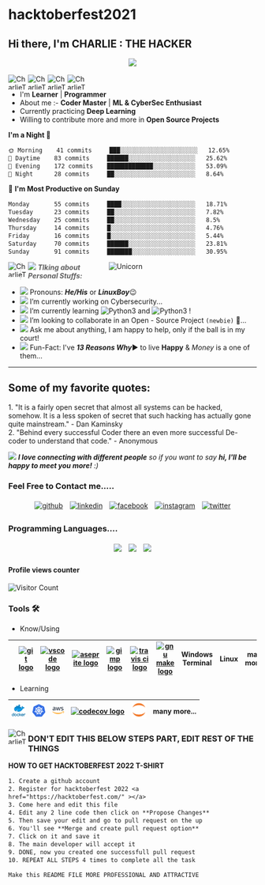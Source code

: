 # hacktoberfest2021

## Hi there, I'm CHARLIE : THE HACKER

<p align="center">
<img width="20%" src="https://img.icons8.com/ios-filled/96/000000/programming.png"/>
</p>
<p align="left">  <a href="https://in.linkedin.com/in/charliethehacker" target="blank"><img align="left" src="https://cdn.jsdelivr.net/npm/simple-icons@3.0.1/icons/linkedin.svg" alt="CharlieTheHack1" height="30" width="40" /></a>
<a href="https://instagram.com/7.7.7.7_hacker" target="blank"><img align="left" src="https://cdn.jsdelivr.net/npm/simple-icons@3.0.1/icons/instagram.svg" alt="CharlieTheHack1" height="30" width="40" /></a>
<a href="https://twitter.com/charliethehack1" target="blank"><img align="left" src="https://cdn.jsdelivr.net/npm/simple-icons@3.0.1/icons/twitter.svg" alt="CharlieTheHack1" height="30" width="40" /></a>
<a href="https://youtube.com/c/CharlieTheHacker" target="blank"><img align="left" src="https://cdn.jsdelivr.net/npm/simple-icons@3.0.1/icons/youtube.svg" alt="CharlieTheHack1" height="30" width="40" /></a></p>

<br>

- I'm  **Learner** | **Programmer** 
- About me :- **Coder Master** | **ML & CyberSec Enthusiast**
- Currently practicing **Deep Learning**
- Willing to contribute more and more in **Open Source Projects**

<!--START_SECTION:waka-->
**I'm a Night 🦉** 

```text
🌞 Morning    41 commits     ███░░░░░░░░░░░░░░░░░░░░░░   12.65% 
🌆 Daytime    83 commits     ██████░░░░░░░░░░░░░░░░░░░   25.62% 
🌃 Evening    172 commits    █████████████░░░░░░░░░░░░   53.09% 
🌙 Night      28 commits     ██░░░░░░░░░░░░░░░░░░░░░░░   8.64%

```
📅 **I'm Most Productive on Sunday** 

```text
Monday       55 commits     ████░░░░░░░░░░░░░░░░░░░░░   18.71% 
Tuesday      23 commits     ██░░░░░░░░░░░░░░░░░░░░░░░   7.82% 
Wednesday    25 commits     ██░░░░░░░░░░░░░░░░░░░░░░░   8.5% 
Thursday     14 commits     █░░░░░░░░░░░░░░░░░░░░░░░░   4.76% 
Friday       16 commits     █░░░░░░░░░░░░░░░░░░░░░░░░   5.44% 
Saturday     70 commits     ██████░░░░░░░░░░░░░░░░░░░   23.81% 
Sunday       91 commits     ███████░░░░░░░░░░░░░░░░░░   30.95%

```
<a href="https://twitter.com/charliethehack1" target="blank"><img align="left" src="https://cdn.jsdelivr.net/npm/simple-icons@3.0.1/icons/twitter.svg" alt="CharlieTheHack1" height="30" width="40" /></a>
<img align="right" width=300px alt="Unicorn" src="https://media.giphy.com/media/3ohs4BSacFKI7A717y/giphy.gif" />

> <img src="https://media.giphy.com/media/ObNTw8Uzwy6KQ/giphy.gif" width="30px">&nbsp;***Tlking about Personal Stuffs:***
- <img src="https://media.giphy.com/media/j1sGG7gbue5o2gS31X/giphy.gif" width="30px">&nbsp;Pronouns: ***He/His*** or ***LinuxBoy***😉
- <img src="https://media.giphy.com/media/7TcdtHOCxo3meUvPgj/giphy.gif" width="30px">&nbsp;I’m currently working on Cybersecurity...
- <img src="https://media.giphy.com/media/gicLJtvYJlEh0LSdCl/giphy.gif" width="30px">&nbsp;I’m currently learning <img alt="Python3" width="22px" src="https://cdn.jsdelivr.net/npm/simple-icons@v3/icons/python.svg" /> and <img alt="Python3" width="22px" src="https://cdn.jsdelivr.net/npm/simple-icons@v3/icons/cplusplus.svg" />&nbsp;! 
- <img src="https://media.giphy.com/media/mG7xN3NU7WeUUGiKjM/giphy.gif" width="30px">&nbsp;I’m looking to collaborate in an Open - Source Project `(newbie)` 🤝...
- <img src="https://media.giphy.com/media/lleGybkEAdmbVE8cKt/giphy.gif" width="30px">&nbsp;Ask me about anything, I am happy to help, only if the ball is in my court!
- <img src="https://media.giphy.com/media/1Bek3O06EXr6YaBcLy/giphy.gif" width="30px">&nbsp;Fun-Fact: I've ***13 Reasons Why***▶️&nbsp;to live **Happy** & *Money* is a one of them...

<hr>

<h2>Some of my favorite quotes: </h2>
1. "It is a fairly open secret that almost all systems can be hacked, somehow. It is a less spoken of secret that such hacking has actually gone quite mainstream." - Dan Kaminsky </br>
2. "Behind every successful  Coder there an even more successful De-coder to understand that code." - Anonymous

<img src="https://media.giphy.com/media/LnQjpWaON8nhr21vNW/giphy.gif" width="60"> <em><b>I love connecting with different people</b> so if you want to say <b>hi, I'll be happy to meet you more!</b> :)</em>


### Feel Free to Contact me.....

<p align="center">
	<a href="https://github.com/CharlieTheHack1"><img alt="github" width="10%" style="padding:5px" src="https://img.icons8.com/clouds/100/000000/github.png"/></a>
	<a href="https://www.linkedin.com/in/charliethehacker/"><img alt="linkedin" width="10%" style="padding:5px" src="https://img.icons8.com/clouds/100/000000/linkedin.png"/></a>
	<a href="https://www.facebook.com/charliethehacker/"><img alt="facebook" width="10%" style="padding:5px" src="https://img.icons8.com/clouds/100/000000/facebook-new.png"/></a>
	<a href="https://www.instagram.com/thelinuxboy/"><img alt="instagram" width="10%" style="padding:5px" src="https://img.icons8.com/clouds/100/000000/instagram.png"/></a>
	<a href="https://twitter.com/CharlieTheHack1"><img alt="twitter" width="10%" style="padding:5px" src="https://img.icons8.com/clouds/100/000000/twitter.png"/></a>
</p>

### Programming Languages....

<p align="center">
	<img width="10%" style="padding:5px" src="https://img.icons8.com/color/144/000000/java-coffee-cup-logo.png"/>
	<img width="10%" style="padding:5px" src="https://img.icons8.com/color/144/000000/python.png"/>
	<img width="10%" style="padding:5px" src="https://img.icons8.com/color/144/000000/javascript.png"/>
</p>

#### Profile views counter
![Visitor Count](https://profile-counter.glitch.me/{CharlieTheHack1}/count.svg)



### Tools 🛠️

- Know/Using

| [<img src="https://raw.githubusercontent.com/Delta456/Delta456/master/img/actions.png" alt="actions logo" width="24">](https://github.com/features/actions) | [<img src="https://raw.githubusercontent.com/Delta456/Delta456/master/img/git.png" alt="git logo" width="24">](https://git-scm.com/) | [<img src="https://raw.githubusercontent.com/Delta456/Delta456/master/img/vscode.png" alt="vscode logo" width="24">](https://code.visualstudio.com/) | [<img src="https://raw.githubusercontent.com/Delta456/Delta456/master/img/aseprite.png" alt="aseprite logo" width="24">](https://www.aseprite.org/) | [<img src="https://raw.githubusercontent.com/Delta456/Delta456/master/img/gimp.png" alt="gimp logo" width="24">](https://www.gimp.org/)  |  [<img src="https://raw.githubusercontent.com/Delta456/Delta456/master/img/travis_ci.png" alt="travis ci logo" width="24">](https://travis-ci.org/) | [<img src="https://raw.githubusercontent.com/Delta456/Delta456/master/img/gnu_make.png" alt="gnu make logo" width="24">](https://www.gnu.org/software/make/manual/make.html)| Windows Terminal | Linux | many more...
|---|---|---|---|---|---|---|---|---|---|

- Learning

| [<img src="https://raw.githubusercontent.com/github/explore/80688e429a7d4ef2fca1e82350fe8e3517d3494d/topics/docker/docker.png" alt="docker logo" width="28">](https://www.docker.com/) |[<img src="https://raw.githubusercontent.com/github/explore/80688e429a7d4ef2fca1e82350fe8e3517d3494d/topics/kubernetes/kubernetes.png" alt="kubernetes logo" width="26">](https://kubernetes.io/) | [<img src="https://raw.githubusercontent.com/Delta456/Delta456/master/img/aws.png" alt="aws logo" width="24">](https://aws.amazon.com/) | [<img src="https://raw.githubusercontent.com/Delta456/Delta456/master/img/codecov.png" alt="codecov logo" width="24">](https://codecov.io/)| [<img src="https://raw.githubusercontent.com/Delta456/Delta456/master/img/jupyter_notebook.png" alt="jupyter notebook logo" width="30">](https://jupyter.org/)| many more...
|---|---|---|---|---|---|


<a href="https://twitter.com/charliethehack1" target="blank"><img align="left" src="https://cdn.jsdelivr.net/npm/simple-icons@3.0.1/icons/twitter.svg" alt="CharlieTheHack1" height="30" width="40" /></a>


### DON'T EDIT THIS BELOW STEPS PART, EDIT REST OF THE THINGS

**HOW TO GET HACKTOBERFEST 2022 T-SHIRT** 
```text
1. Create a github account
2. Register for hacktoberfest 2022 <a href="https://hacktoberfest.com/" ></a>
3. Come here and edit this file
4. Edit any 2 line code then click on **Propose Changes**
5. Then save your edit and go to pull request on the up
6. You'll see **Merge and create pull request option**
7. Click on it and save it
8. The main developer will accept it 
9. DONE, now you created one successfull pull request
10. REPEAT ALL STEPS 4 times to complete all the task
```

```text
Make this README FILE MORE PROFESSIONAL AND ATTRACTIVE
```
